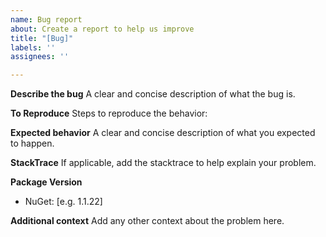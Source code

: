 ```yaml
---
name: Bug report
about: Create a report to help us improve
title: "[Bug]"
labels: ''
assignees: ''

---
```


**Describe the bug**
A clear and concise description of what the bug is.

**To Reproduce**
Steps to reproduce the behavior:

**Expected behavior**
A clear and concise description of what you expected to happen.

**StackTrace**
If applicable, add the stacktrace to help explain your problem.

**Package Version**
 - NuGet: [e.g. 1.1.22]

**Additional context**
Add any other context about the problem here.

